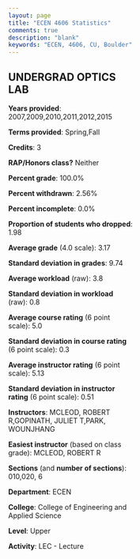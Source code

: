 ```yaml
---
layout: page
title: "ECEN 4606 Statistics"
comments: true
description: "blank"
keywords: "ECEN, 4606, CU, Boulder"
--- 
```

<head>
<script src="https://ajax.googleapis.com/ajax/libs/jquery/2.1.3/jquery.min.js"></script>
<script src="https://dl.dropboxusercontent.com/s/pc42nxpaw1ea4o9/highcharts.js?dl=0"></script>
<!-- <script src="../assets/js/highcharts.js"></script> -->
<style type="text/css">@font-face {
	font-family: "Bebas Neue";
	src: url(https://www.filehosting.org/file/details/544349/BebasNeue%20Regular.otf) format("opentype");
	}
	h1.Bebas { 
		font-family: "Bebas Neue", Verdana, Tahoma;
	}
</style>
</head>
<body>
	<div id="container" style="float: right; width: 45%; height: 88%; margin-left: 2.5%; margin-right: 2.5%;"></div>
	<script language="JavaScript">
		$(document).ready(function() {
		var chart = {type: 'column'};
		var title = {text: 'Grade Distribution'};
		var xAxis = {categories: ['A','B','C','D','F'],crosshair: true};
		var yAxis = {min: 0,title: {text: 'Percentage'}};
		var tooltip = {headerFormat: '<center><b><span style="font-size:20px">{point.key}</span></b></center>',
		               pointFormat: '<td style="padding:0"><b>{point.y:.1f}%</b></td>',
		               footerFormat: '</table>',shared: true,useHTML: true};
		var plotOptions = {column: {pointPadding: 0.0,borderWidth: 0}};  
		var credits = {enabled: false};var series= [{name: 'Percent',data: [38.38,48.48,9.09,4.04,0.0,]}];
		var json = {};
		json.chart = chart;
		json.title = title;
		json.tooltip = tooltip;
		json.xAxis = xAxis;
		json.yAxis = yAxis;  
		json.series = series;
		json.plotOptions = plotOptions;  
		json.credits = credits;
		$('#container').highcharts(json);
	});
	</script>
</body>
			   
## UNDERGRAD OPTICS LAB

**Years provided**: 2007,2009,2010,2011,2012,2015

**Terms provided**: Spring,Fall

**Credits**: 3

**RAP/Honors class?** Neither

**Percent grade**: 100.0%

**Percent withdrawn**: 2.56%

**Percent incomplete**: 0.0%

**Proportion of students who dropped**: 1.98

**Average grade** (4.0 scale): 3.17

**Standard deviation in grades**: 9.74

**Average workload** (raw): 3.8

**Standard deviation in workload** (raw): 0.8

**Average course rating** (6 point scale): 5.0

**Standard deviation in course rating** (6 point scale): 0.3

**Average instructor rating** (6 point scale): 5.13

**Standard deviation in instructor rating** (6 point scale): 0.51

**Instructors**: MCLEOD, ROBERT R,GOPINATH, JULIET T,PARK, WOUNJHANG

**Easiest instructor** (based on class grade): MCLEOD, ROBERT R

**Sections** (and **number of sections**): 010,020, 6

**Department**: ECEN

**College**: College of Engineering and Applied Science

**Level**: Upper

**Activity**: LEC - Lecture
